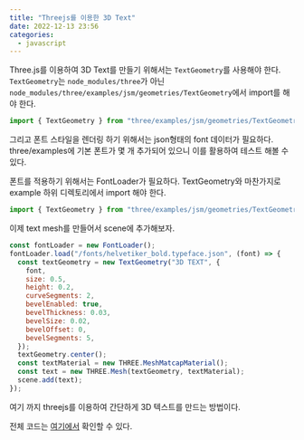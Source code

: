 ```yaml
---
title: "Threejs를 이용한 3D Text"
date: 2022-12-13 23:56
categories:
  - javascript
---
```


Three.js를 이용하여 3D Text를 만들기 위해서는 `TextGeometry`를 사용해야 한다. `TextGeometry`는 `node_modules/three`가 아닌 `node_modules/three/examples/jsm/geometries/TextGeometry`에서 import를 해야 한다.

```js
import { TextGeometry } from "three/examples/jsm/geometries/TextGeometry";
```

그리고 폰트 스타일을 렌더링 하기 위해서는 json형태의 font 데이터가 필요하다. three/examples에 기본 폰트가 몇 개 추가되어 있으니 이를 활용하여 테스트 해볼 수 있다.

폰트를 적용하기 위해서는 FontLoader가 필요하다. TextGeometry와 마찬가지로 example 하위 디렉토리에서 import 해야 한다.

```js
import { TextGeometry } from "three/examples/jsm/geometries/TextGeometry";
```

이제 text mesh를 만들어서 scene에 추가해보자.

```js
const fontLoader = new FontLoader();
fontLoader.load("/fonts/helvetiker_bold.typeface.json", (font) => {
  const textGeometry = new TextGeometry("3D TEXT", {
    font,
    size: 0.5,
    height: 0.2,
    curveSegments: 2,
    bevelEnabled: true,
    bevelThickness: 0.03,
    bevelSize: 0.02,
    bevelOffset: 0,
    bevelSegments: 5,
  });
  textGeometry.center();
  const textMaterial = new THREE.MeshMatcapMaterial();
  const text = new THREE.Mesh(textGeometry, textMaterial);
  scene.add(text);
});
```

여기 까지 threejs를 이용하여 간단하게 3D 텍스트를 만드는 방법이다.

전체 코드는 [여기에서](https://github.com/leejss/three-text) 확인할 수 있다.
